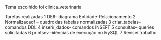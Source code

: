 Tema escolhido foi clinica_veterinaria

Tarefas realizadas
1 DER– diagrama Entidade-Relacionamento
2 Normalizacaof – quadro das tabelas normalizadas
3 criar_tabelas– comandos DDL
4 inserir_dados- comandos INSERT
5 consultas– queries solicitadas
6 printsev -idências de execução no MySQL
7 Revisei trabalho 
